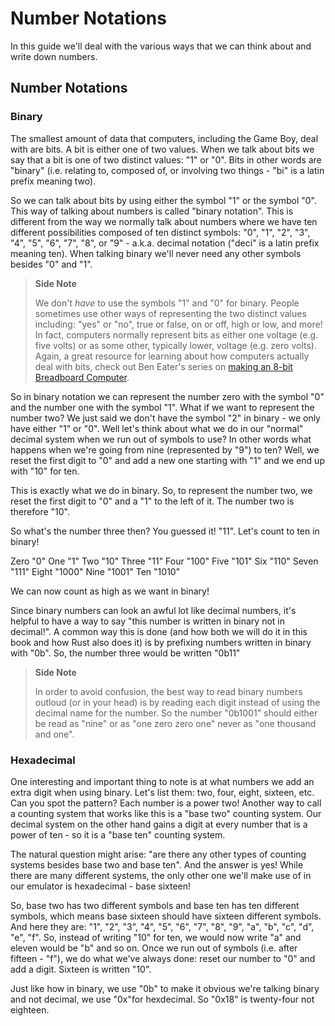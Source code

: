# Number Notations

In this guide we'll deal with the various ways that we can think about and write down numbers.

## Number Notations

### Binary

The smallest amount of data that computers, including the Game Boy, deal with are bits. A bit is either one of two values. When we talk about bits we say that a bit is one of two distinct values: "1" or "0". Bits in other words are "binary" (i.e. relating to, composed of, or involving two things - "bi" is a latin prefix meaning two).

So we can talk about bits by using either the symbol "1" or the symbol "0". This way of talking about numbers is called "binary notation". This is different from the way we normally talk about numbers where we have ten different possibilities composed of ten distinct symbols: "0", "1", "2", "3", "4", "5", "6", "7", "8", or "9" - a.k.a. decimal notation ("deci" is a latin prefix meaning ten). When talking binary we'll never need any other symbols besides "0" and "1".

> **Side Note**
>
> We don't *have* to use the symbols "1" and "0" for binary. People sometimes use other ways of representing the two distinct values including: "yes" or "no", true or false, on or off, high or low, and more! In fact, computers normally represent bits as either one voltage (e.g. five volts) or as some other, typically lower, voltage (e.g. zero volts). Again, a great resource for learning about how computers actually deal with bits, check out Ben Eater's series on [making an 8-bit Breadboard Computer](https://www.youtube.com/user/eaterbc).

So in binary notation we can represent the number zero with the symbol "0" and the number one with the symbol "1". What if we want to represent the number two? We just said we don't have the symbol "2" in binary - we only have either "1" or "0". Well let's think about what we do in our "normal" decimal system when we run out of symbols to use? In other words what happens when we're going from nine (represented by "9") to ten? Well, we reset the first digit to "0" and add a new one starting with "1"  and we end up with "10" for ten.

This is exactly what we do in binary. So, to represent the number two, we reset the first digit to "0" and a "1" to the left of it. The number two is therefore "10".

So what's the number three then? You guessed it! "11". Let's count to ten in binary!

Zero   "0"
One    "1"
Two    "10"
Three  "11"
Four   "100"
Five   "101"
Six    "110"
Seven  "111"
Eight  "1000"
Nine   "1001"
Ten    "1010"

We can now count as high as we want in binary!

Since binary numbers can look an awful lot like decimal numbers, it's helpful to have a way to say "this number is written in binary not in decimal!". A common way this is done (and how both we will do it in this book and how Rust also does it) is by prefixing numbers written in binary with "0b". So, the number three would be written "0b11"

> **Side Note**
>
> In order to avoid confusion, the best way to read binary numbers outloud (or in your head) is by reading each digit instead of using the decimal name for the number. So the number "0b1001" should either be read as "nine" or as "one zero zero one" never as "one thousand and one".

### Hexadecimal

One interesting and important thing to note is at what numbers we add an extra digit when using binary. Let's list them: two, four, eight, sixteen, etc. Can you spot the pattern? Each number is a power two! Another way to call a counting system that works like this is a "base two" counting system. Our decimal system on the other hand gains a digit at every number that is a power of ten - so it is a "base ten" counting system.

The natural question might arise: "are there any other types of counting systems besides base two and base ten". And the answer is yes! While there are many different systems, the only other one we'll make use of in our emulator is hexadecimal - base sixteen!

So, base two has two different symbols and base ten has ten different symbols, which means base sixteen should have sixteen different symbols. And here they are: "1", "2", "3", "4", "5", "6", "7", "8", "9", "a", "b", "c", "d", "e", "f". So, instead of writing "10" for ten, we would now write "a" and eleven would be "b" and so on. Once we run out of symbols (i.e. after fifteen - "f"), we do what we've always done: reset our number to "0" and add a digit. Sixteen is written "10".

Just like how in binary, we use "0b" to make it obvious we're talking binary and not decimal, we use "0x"for hexdecimal. So "0x18" is twenty-four not eighteen.
